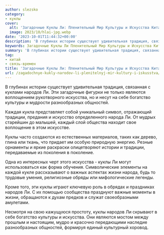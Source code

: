 ```yaml
---
author: slezsko
category:
- куклы
cover:
  alt: 'Загадочные Куклы Ли: Пленительный Мир Культуры и Искусства Китая'
  image: 2023/10/hlai-jpg.webp
date: '2023-10-01T11:44:32+00:00'
description: 'В глубинах истории существует удивительная традиция, связанная с куклами народов Ли. Эти загадочные фигурки не только являются воплощением рукотворного...'
keywords: Загадочные Куклы Ли Пленительный Мир Культуры и Искусства Китая, китай, связь-времен, куклы, народов, искусства, истории, являются, богатство, культуры, разнообразных, общностей, традиции, народа, жизни, глубинах, существует, удивительная
summary: 'В глубинах истории существует удивительная традиция, связанная с куклами народов Ли. Эти загадочные фигурки не только являются воплощением рукотворного...'
tag:
- китай
- связь-времен
title: 'Загадочные Куклы Ли: Пленительный Мир Культуры и Искусства Китая'
url: /zagadochnye-kukly-narodov-li-plenitelnyj-mir-kultury-i-iskusstva/
---
```


В глубинах истории существует удивительная традиция, связанная с куклами народов Ли. Эти загадочные фигурки не только являются воплощением рукотворного искусства, но и несут на себе богатство культуры и мудрости разнообразных общностей.

Каждая кукла представляет собой уникальный символ, отражающий традиции, предания и искусство определенного народа Ли. От мудрых старейшин до малышей, каждый слой общества находит свое воплощение в этом искусстве.

Куклы часто создаются из естественных материалов, таких как дерево, глина или ткань, что придает им особую природную энергию. Резные орнаменты и яркие раскраски олицетворяют истории и традиции, передаваемые из поколения в поколение.

Одна из интересных черт этого искусства \- куклы Ли могут использоваться как форма обучения. Символические элементы на каждой кукле рассказывают о важных аспектах жизни народа, будь то трудовые умения, религиозные обряды или мифологические легенды.

Кроме того, эти куклы играют ключевую роль в обрядах и праздниках народов Ли. С их помощью сообщества празднуют важные моменты в жизни, обращаются к духам предков и служат своеобразными амулетами.

Несмотря на свою кажущуюся простоту, куклы народов Ли скрывают в себе богатство культуры и искусства. Они являются мостом между прошлым и настоящим, мудро и красочно передающими наследие разнообразных общностей, формируя единый культурный хоровод.